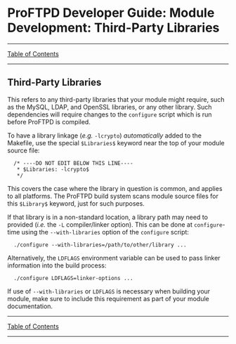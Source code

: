 # ProFTPD Developer Guide: Module Development: Third-Party Libraries

---

[Table of Contents](../toc.md)

---

## Third-Party Libraries

This refers to any third-party libraries that your module might require, such
as the MySQL, LDAP, and OpenSSL libraries, or any other library.  Such
dependencies will require changes to the `configure` script which is run before
ProFTPD is compiled.

To have a library linkage (_e.g._ `-lcrypto`) _automatically_ added to the
Makefile, use the special `$Libraries$` keyword near the top of your module
source file:

```
  /* ----DO NOT EDIT BELOW THIS LINE----
   * $Libraries: -lcrypto$
   */
```

This covers the case where the library in question is common, and applies
to all platforms.  The ProFTPD build system scans module source files for
this `$Library$` keyword, just for such purposes.

If that library is in a non-standard location, a library path may need to
provided (_i.e._ the `-L` compiler/linker option).  This can be done at
`configure`-time using the `--with-libraries` option of the `configure` script:

```
  ./configure --with-libraries=/path/to/other/library ...
```

Alternatively, the `LDFLAGS` environment variable can be used to pass linker
information into the build process:

```
  ./configure LDFLAGS=linker-options ...
```

If use of `--with-libraries` or `LDFLAGS` is necessary when building your
module, make sure to include this requirement as part of your module
documentation.

---

[Table of Contents](../toc.md)

---
